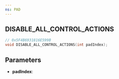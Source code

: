 ```yaml
---
ns: PAD
---
```

## DISABLE_ALL_CONTROL_ACTIONS

```c
// 0x5F4B6931816E599B
void DISABLE_ALL_CONTROL_ACTIONS(int padIndex);
```

## Parameters
* **padIndex**:
